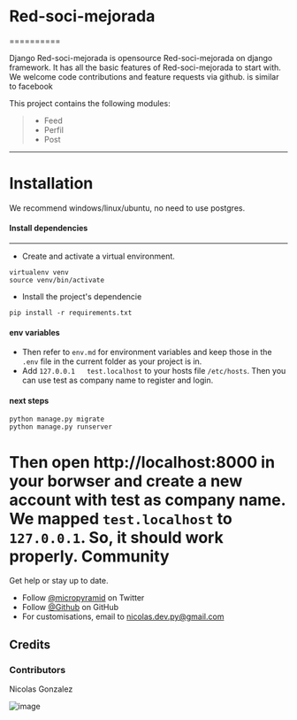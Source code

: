 # Red-soci-mejorada
==========

Django Red-soci-mejorada is opensource Red-soci-mejorada on django framework. It has all
the basic features of Red-soci-mejorada to start with. We welcome code contributions
and feature requests via github.
is similar to facebook

This project contains the following modules:

> -   Feed
> -   Perfil
> -   Post


---

# Installation
We recommend windows/linux/ubuntu, no need to use postgres.

#### Install dependencies
---

* Create and activate a virtual environment.

```
virtualenv venv
source venv/bin/activate
```

* Install the project's dependencie

```
pip install -r requirements.txt
```

#### env variables
* Then refer to `env.md` for environment variables and keep those in the `.env` file in the current folder as your project is in.
* Add ```127.0.0.1   test.localhost``` to your hosts file ```/etc/hosts```. Then you can use test as company name to register and login.

#### next steps
```
python manage.py migrate
python manage.py runserver
```
Then open http://localhost:8000 in your borwser and create a new account with test as company name. We mapped `test.localhost` to `127.0.0.1`. So, it should work properly.
Community
=========

Get help or stay up to date.

-   Follow [@micropyramid](<https://www.linkedin.com/in/nicol%C3%A1s-alexis-gonz%C3%A1lez-pedraza-1a68a9140/detail/recent-activity/shares/>) on Twitter
-   Follow [@Github](<https://github.com/PIPNicolas/>) on GitHub
-   For customisations, email to <nicolas.dev.py@gmail.com>

Credits
-------

### Contributors

Nicolas Gonzalez

![image](https://avatars.githubusercontent.com/u/68659436?v=4?width=890&button=false)



